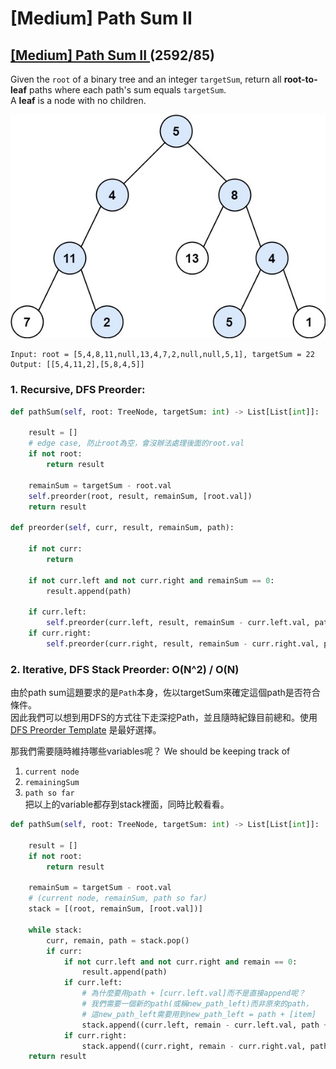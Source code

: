 # \[Medium\] Path Sum II

## [\[Medium\] Path Sum II ](https://leetcode.com/problems/path-sum-ii/)                  \(2592/85\)

Given the `root` of a binary tree and an integer `targetSum`, return all **root-to-leaf** paths where each path's sum equals `targetSum`.  
A **leaf** is a node with no children.

![](../../.gitbook/assets/image%20%2832%29.png)



```text
Input: root = [5,4,8,11,null,13,4,7,2,null,null,5,1], targetSum = 22
Output: [[5,4,11,2],[5,8,4,5]]
```

### 1. Recursive, DFS Preorder: 

```python
def pathSum(self, root: TreeNode, targetSum: int) -> List[List[int]]:

    result = []
    # edge case, 防止root為空，會沒辦法處理後面的root.val
    if not root:
        return result

    remainSum = targetSum - root.val
    self.preorder(root, result, remainSum, [root.val])
    return result

def preorder(self, curr, result, remainSum, path):

    if not curr:
        return

    if not curr.left and not curr.right and remainSum == 0:
        result.append(path)

    if curr.left:
        self.preorder(curr.left, result, remainSum - curr.left.val, path + [curr.left.val])
    if curr.right:
        self.preorder(curr.right, result, remainSum - curr.right.val, path + [curr.right.val])
```

### 2. Iterative, DFS Stack Preorder: O\(N^2\) / O\(N\) 

由於path sum這題要求的是`Path`本身，佐以targetSum來確定這個path是否符合條件。  
因此我們可以想到用DFS的方式往下走深挖Path，並且隨時紀錄目前總和。使用 [DFS Preorder Template](https://app.gitbook.com/@iscolectivo/s/algonote/shu-ju-jie-gou/binary-tree) 是最好選擇。  
  
那我們需要隨時維持哪些variables呢？ We should be keeping track of    
1. `current node`  
2. `remainingSum`  
3. `path so far`  
把以上的variable都存到stack裡面，同時比較看看。

```python
def pathSum(self, root: TreeNode, targetSum: int) -> List[List[int]]:

    result = []
    if not root:
        return result

    remainSum = targetSum - root.val
    # (current node, remainSum, path so far)
    stack = [(root, remainSum, [root.val])]

    while stack:
        curr, remain, path = stack.pop()
        if curr:
            if not curr.left and not curr.right and remain == 0:
                result.append(path)
            if curr.left:
                # 為什麼要用path + [curr.left.val]而不是直接append呢？
                # 我們需要一個新的path(或稱new_path_left)而非原來的path，
                # 這new_path_left需要用到new_path_left = path + [item]
                stack.append((curr.left, remain - curr.left.val, path + [curr.left.val]))
            if curr.right:
                stack.append((curr.right, remain - curr.right.val, path + [curr.right.val]))
    return result
```

